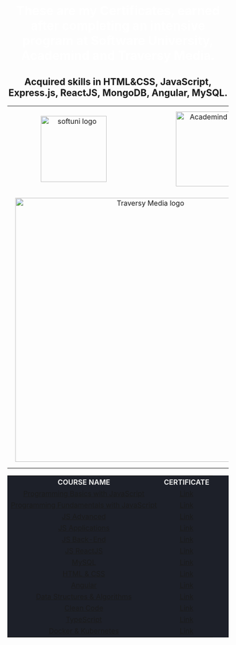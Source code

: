 <div align="center">
<h1 style="color:white">These are my Certificates, earned after completing an intensive program at Software University, Academind and Traversy Media.</h1>
<h2>Acquired skills in HTML&CSS, JavaScript, Express.js, ReactJS, MongoDB, Angular, MySQL.</h2>

<table>
  <tr>
    <td align="center">
    <img src="https://upload.wikimedia.org/wikipedia/commons/7/76/Logo_Software_University_%28SoftUni%29_-_blue.png" 
  alt="softuni logo"
  style="width:150px; padding:10px; margin: 0 auto; display: block;"
  />
  </td>
    <td align="center">
    <img src="https://www.filepicker.io/api/file/6IvcppitT6220YqR2CZb" 
  alt="Academind logo"
   style="width:170px; padding:10px; margin: 0 auto; display: block;"
  />
  </td>
  </tr>
   <tr>
   <td colspan="2" align="center">
   <img src="https://yt3.googleusercontent.com/FGxGbXEEUNf5GWcraGa-f4PLGdDGIgOf4C6LH0PKH3ug-W8PR0tXkUq8eKPAbz8kCFKhVck7tA=w1060-fcrop64=1,00005a57ffffa5a8-k-c0xffffffff-no-nd-rj" 
  alt="Traversy Media logo"
  style="width:600px; padding:10px; margin: 0 auto; display: block;"
  /> 
  </td>
  </tr>
</table>

<table style="width:100%; max-width:1000px; background-color:#1d2029; color:#e4e4e4">
<tr>
  <th style="text-align:center; vertical-align: middle;">COURSE NAME</th>
  <th style="text-align:center; vertical-align: middle;">CERTIFICATE</th>
</tr>
<tr>
  <td style="text-align: center; vertical-align: middle;">
    <a href="https://softuni.bg/trainings/3622/programming-basics-with-javascript-january-2022" >Programming Basics with JavaScript 
    </a>
  </td>
  <td style="text-align: center; vertical-align: middle;">
    <a href="https://softuni.bg/certificates/details/124475/d7961a01">Link<a> 
  </td>
</tr>
<tr>
  <td style="text-align: center; vertical-align: middle;">
    <a href="https://softuni.bg/trainings/3732/programming-fundamentals-with-javascript-may-2022">Programming Fundamentals with JavaScript</a>
  </td>
  <td style="text-align: center; vertical-align: middle;">
    <a href="https://softuni.bg/certificates/details/139021/21dbc6e3">Link</a> 
  </td>
</tr>
<tr>
  <td style="text-align: center; vertical-align: middle;">
   <a href="https://softuni.bg/trainings/3846/js-advanced-september-2022">JS Advanced</a> 
  </td>
  <td style="text-align: center; vertical-align: middle;">
    <a href="https://softuni.bg/certificates/details/145341/15d829c4">Link</a> 
  </td>
</tr>
<tr>
  <td style="text-align: center; vertical-align: middle;">
  <a href="https://softuni.bg/trainings/3847/js-applications-october-2022">JS Applications</a>
</td>
  <td style="text-align: center; vertical-align: middle;">
    <a href="https://softuni.bg/certificates/details/149750/200cac3b">Link</a> 
  </td>
</tr>
<tr>
  <td style="text-align: center; vertical-align: middle;">
    <a href="https://softuni.bg/trainings/3972/js-back-end-january-2023">JS Back-End</a>
  </td>
  <td style="text-align: center; vertical-align: middle;">
    <a href="https://softuni.bg/certificates/details/162700/099bd5ec">Link</a> 
  </td>
</tr>
<tr>
  <td style="text-align: center; vertical-align: middle;">
    <a href="https://softuni.bg/trainings/3973/reactjs-february-2023">JS ReactJS </a>
  </td>
  <td style="text-align: center; vertical-align: middle;">
    <a href="https://softuni.bg/certificates/details/168517/86be8594">Link</a> 
  </td>
</tr>
<tr>
  <td style="text-align: center; vertical-align: middle;">
    <a href="https://softuni.bg/trainings/4116/mysql-may-2023">MySQL</a>
  </td>
  <td style="text-align: center; vertical-align: middle;">
    <a href="https://softuni.bg/certificates/details/172230/7154db3c">Link</a> 
  </td>
</tr>
<tr>
  <td style="text-align: center; vertical-align: middle;">
    <a href="https://softuni.bg/trainings/4114/html-and-css-may-2023">HTML & CSS</a>
  </td>
  <td style="text-align: center; vertical-align: middle;">
    <a href="https://softuni.bg/certificates/details/174729/5725b7ac">Link</a> 
  </td>
</tr>
<tr>
  <td style="text-align: center; vertical-align: middle;">
     <a href="https://softuni.bg/trainings/4112/angular-june-2023">Angular</a>
  </td>
  <td style="text-align: center; vertical-align: middle;">
    <a href="https://softuni.bg/certificates/details/182969/c261d1ac">Link</a> 
  </td>
</tr>
<tr>
  <td style="text-align: center; vertical-align: middle;">
     <a href="https://www.udemy.com/course/javascript-challenges/">Data Structures & Algorithms</a>
  </td>
  <td style="text-align: center; vertical-align: middle;">
    <a href="https://www.udemy.com/certificate/UC-8ffce396-c76c-4bf0-984b-c1e60de3cdfc/">Link</a> 
  </td>
</tr>
<tr>
  <td style="text-align: center; vertical-align: middle;">
     <a href="https://www.udemy.com/course/writing-clean-code/">Clean Code</a>
  </td>
  <td style="text-align: center; vertical-align: middle;">
    <a href="https://www.udemy.com/certificate/UC-894af9d1-7a01-478b-8cfa-57847fd813af/">Link</a> 
  </td>
</tr>
<tr>
  <td style="text-align: center; vertical-align: middle;">
     <a href="https://softuni.bg/trainings/4343/typescript-october-2023">TypeScript</a>
  </td>
  <td style="text-align: center; vertical-align: middle;">
    <a href="#">Link</a> 
  </td>
</tr>
<tr>
  <td style="text-align: center; vertical-align: middle;">
     <a href="https://www.udemy.com/course/docker-kubernetes-the-practical-guide/">Docker & Kubernetes</a>
  </td>
  <td style="text-align: center; vertical-align: middle;">
    <a href="#">Link</a> 
  </td>
</tr>
</table>
  <div>

